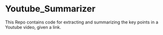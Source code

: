 # Youtube_Summarizer
This Repo contains code for extracting and summarizing the key points in a Youtube video, given a link.
